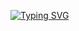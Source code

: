 [![Typing SVG](https://readme-typing-svg.demolab.com/?lines=Michail+Romaniuk;I+wanna+to+be+full+stack+developer)](https://git.io/typing-svg)
